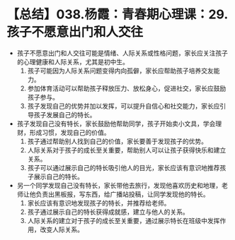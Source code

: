 # 【总结】038.杨霞：青春期心理课：29.孩子不愿意出门和人交往

-   孩子不愿意出门和人交往可能是情绪、人际关系或性格问题，家长应关注孩子的心理健康和人际关系，尤其是初中生。
    1.  孩子可能因为人际关系问题变得内向孤僻，家长应帮助孩子培养交友能力。
    2.  参加体育活动可以帮助孩子释放压力、放松身心，促进社交，家长应鼓励孩子参与。
    3.  孩子发现自己的优势并加以发挥，可以提升自信心和社交能力，家长应引导孩子发展自己的特长。
-   孩子发现自己没有特长，家长鼓励他帮助同学，孩子开始卖小文具，学会理财，形成习惯，发现自己的价值。
    1.  孩子通过帮助别人找到自己的价值，家长要善于发现孩子的优势。
    2.  人际关系对于孩子的成长至关重要，帮助别人可以让孩子获得快乐和建立关系。
    3.  孩子可以通过展示自己的特长吸引他人的目光，家长应该有意识地推荐孩子展示自己的特长。
-   另一个同学发现自己没有特长，家长带他去旅行，发现他喜欢历史和地理，老师让他负责出黑板报，写东西，给广播站投稿，让同学发现他的特长。
    1.  家长应该有意识地发现孩子的特长，并推荐给老师。
    2.  孩子通过展示自己的特长获得成就感，建立与他人的关系。
    3.  人际关系的建立对于孩子的成长至关重要，通过展示特长在班级中发挥作用，改变人际关系。
